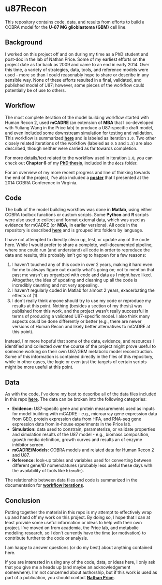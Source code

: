 # u87Recon

This repository contains code, data, and results from efforts to build a COBRA model for the **U-87 MG glioblastoma (GBM)** cell line.

## Background

I worked on this project off and on during my time as a PhD student and post-doc in the lab of Nathan Price. Some of my earliest efforts on the project date as far back as 2009 and came to an end in early 2014. Over this time, a variety of strategies, data, tools, and reference models were used - more so than I could reasonably hope to share or describe in any sensible way. None of these efforts resulted in a final, validated, and published model of U87; however, some pieces of the workflow could potentially be of use to others.

## Workflow

The most complete iteration of the model building workflow started with Human Recon 2, used **mCADRE** (an extension of **MBA** that I co-developed with Yuliang Wang in the Price lab) to produce a U87-specific draft model, and even included some downstream simulation for testing and validation. This workflow is summarized [**here**](docs/workflow.md) and is labeled as iteration `1.0`. Two other closely related iterations of the workflow (labeled as `0.5` and `1.5`) are also described, though neither were carried as far towards completion.

For more details/text related to the workflow used in iteration `1.0`, you can check out **Chapter 6** of my [**PhD thesis**](docs/Eddy_James_Thesis.pdf), included in the **`docs`** folder.

For an overview of my more recent progress and line of thinking towards the end of the project, I've also included a [**poster**](docs/COBRAPoster2014.pdf) that I presented at the 2014 COBRA Conference in Virginia.

## Code

The bulk of the model building workflow was done in **Matlab**, using either COBRA toolbox functions or custom scripts. Some **Python** and **R** scripts were also used to collect and format external data, which was used as evidence for mCADRE (or **MBA**, in earlier versions). All code in the repository is described [**here**](docs/code_manifest.md) and is grouped into folders by language.

I have not attempted to directly clean up, test, or update any of the code here. While I would prefer to share a complete, well-documented pipeline, where one could run (and understand) all code in order to reproduce the data and results, this probably isn't going to happen for a few reasons:  

1. I haven't touched any of this code in over 2 years, making it hard even for me to always figure out exactly what's going on; not to mention that past me wasn't as organized with code and data as I might have liked. Altogether, the idea of updating and cleaning up all the code is incredibly daunting and not very appealing.
2. I haven't regularly coded in Matlab for almost 2 years, exacerbating the effects of (1).
3. I don't really think anyone should try to use my code or reproduce my results at this point. Nothing (besides a section of my thesis) was published from this work, and the project wasn't really successful in terms of producing a validated U87-specific model. I also think many aspects could be done differently or better (e.g., there are newer versions of Human Recon and likely better alternatives to mCADRE at this point). 

Instead, I'm more hopeful that some of the data, evidence, and resources I identified and collected over the course of the project might prove useful to someone working on their own U87/GBM metabolic model reconstruction. Some of this information is contained directly in the files of this repository, while in other cases, the logic or even just the targets of certain scripts might be more useful at this point.

## Data

As with the code, I've done my best to describe all of the data files included in this repo [**here**](docs/data_manifest.md). The data can be broken into the following categories:

+ **Evidence:** U87-specifc gene and protein measurements used as inputs for model building with mCADRE - e.g., microarray gene expression data from GEO, protein expression data from HPA, and RNA-seq gene expression data from in-house experiments in the Price lab.
+ **Simulation:** data used to constrain, parameterize, or validate properties and simulation results of the U87 model - e.g., biomass composition, growth media definition, growth curves and results an of enzyme inhibitor screen.
+ **mCADRE/Models:** COBRA models and related data for Human Recon 2 and U87.
+ **Reference:** look-up tables and variables used for converting between different gene/ID nomenclatures (probably less useful these days with the availability of tools like `biomaRt`).

The relationship between data files and code is summarized in the documentation for [**workflow iterations**](docs/workflow.md).

## Conclusion

Putting together the material in this repo is my attempt to effectively wrap up and hand off my work on this project. By doing so, I hope that I can at least provide some useful information or ideas to help with their own project. I've moved on from academia, the Price lab, and metabolic modeling research, so I don't currently have the time (or motivation) to contribute further to the code or analysis.

I am happy to answer questions (or do my best) about anything contained here.

If you are interested in using any of the code, data, or ideas here, I only ask that you give me a heads up (and maybe an acknowledgement somewhere). I'm not concerned about authorship, but if this work is used as part of a publication, you should contact [**Nathan Price**](https://price.systemsbiology.org/bio/nathan-price/).